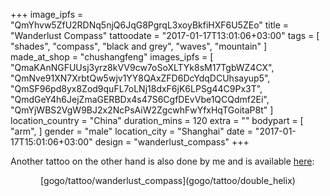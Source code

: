 +++
image_ipfs = "QmYhvw5ZfU2RDNq5njQ6JqG8PgrqL3xoyBkfiHXF6U5ZEo"
title = "Wanderlust Compass"
tattoodate = "2017-01-17T13:01:06+03:00"
tags = [
  "shades",
  "compass",
  "black and grey",
  "waves",
  "mountain"
]
made_at_shop = "chushangfeng"
images_ipfs = [
  "QmaKAnNGFUUsj3yrz8kVV9cw7oSoXLTYk8sM17TgbWZ4CX",
  "QmNve91XN7XrbtQw5wjv1YY8QAxZFD6DcYdqDCUhsayup5",
  "QmSF96pd8yx8Zod9quFL7oLNj18dxF6jK6LPSg44C9Px3T",
  "QmdGeY4h6JejZmaGERBDx4s47S6CgfDEvVbe1QCQdmf2Ei",
  "QmYjWBS2VgW9BJ2x2NcPsAiW2ZgcwhFwYfxHqTGoitaP8t"
]
location_country = "China"
duration_mins = 120
extra = ""
bodypart = [
"arm",
]
gender = "male"
location_city = "Shanghai"
date = "2017-01-17T15:01:06+03:00"
design = "wanderlust_compass"
+++

Another tattoo on the other hand is also done by me and is available [here](gogo/tattoo/double_helix):
<center>[gogo/tattoo/wanderlust_compass](gogo/tattoo/double_helix)</center>
